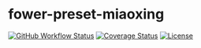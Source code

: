 # fower-preset-miaoxing

[![GitHub Workflow Status](https://img.shields.io/github/actions/workflow/status/miaoxing/fower-preset-miaoxing/build.yml?style=flat-square)](https://github.com/miaoxing/fower-preset-miaoxing/actions)
[![Coverage Status](https://img.shields.io/coveralls/miaoxing/fower-preset-miaoxing.svg?style=flat-square)](https://coveralls.io/r/miaoxing/fower-preset-miaoxing)
[![License](http://img.shields.io/badge/license-MIT-brightgreen.svg?style=flat-square)](http://www.opensource.org/licenses/MIT)
